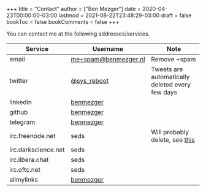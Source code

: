+++
title = "Contact"
author = ["Ben Mezger"]
date = 2020-04-23T00:00:00-03:00
lastmod = 2021-08-22T23:48:29-03:00
draft = false
bookToc = false
bookComments = false
+++

You can contact me at the following addresses/services.

| Service             | Username                                            | Note                                                    |
|---------------------|-----------------------------------------------------|---------------------------------------------------------|
| email               | [me+spam@benmezger.nl](mailto:me+spam@benmezger.nl) | Remove +spam                                            |
| twitter             | [@sys\_reboot](https://twitter.com/sys%5Freboot)    | Tweets are automatically deleted every few days         |
| linkedin            | [benmezger](https://www.linkedin.com/in/benmezger/) |                                                         |
| github              | [benmezger](https://github.com/benmezger)           |                                                         |
| telegram            | [benmezger](https://t.me/benmezger)                 |                                                         |
| irc.freenode.net    | seds                                                | Will probably delete, see [this](https://www.kline.sh/) |
| irc.darkscience.net | seds                                                |                                                         |
| irc.libera.chat     | seds                                                |                                                         |
| irc.oftc.net        | seds                                                |                                                         |
| allmylinks          | [benmezger](https://links.seds.nl)                  |                                                         |
